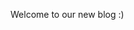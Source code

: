 <!--t Hello From Gracehouse t-->
<!--d  d-->
<!--tag hello,gracehouse tag-->

Welcome to our new blog :)